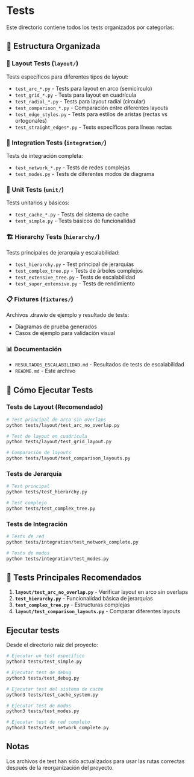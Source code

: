 # Tests

Este directorio contiene todos los tests organizados por categorías:

## 📁 Estructura Organizada

### 🎨 Layout Tests (`layout/`)
Tests específicos para diferentes tipos de layout:
- `test_arc_*.py` - Tests para layout en arco (semicírculo)
- `test_grid_*.py` - Tests para layout en cuadrícula
- `test_radial_*.py` - Tests para layout radial (circular)
- `test_comparison_*.py` - Comparación entre diferentes layouts
- `test_edge_styles.py` - Tests para estilos de aristas (rectas vs ortogonales)
- `test_straight_edges*.py` - Tests específicos para líneas rectas

### 🔗 Integration Tests (`integration/`)
Tests de integración completa:
- `test_network_*.py` - Tests de redes complejas
- `test_modes.py` - Tests de diferentes modos de diagrama

### 🧪 Unit Tests (`unit/`)
Tests unitarios y básicos:
- `test_cache_*.py` - Tests del sistema de cache
- `test_simple.py` - Tests básicos de funcionalidad

### 🏗️ Hierarchy Tests (`hierarchy/`)
Tests principales de jerarquía y escalabilidad:
- `test_hierarchy.py` - Test principal de jerarquías
- `test_complex_tree.py` - Tests de árboles complejos
- `test_extensive_tree.py` - Tests de escalabilidad
- `test_super_extensive.py` - Tests de rendimiento

### 📋 Fixtures (`fixtures/`)
Archivos .drawio de ejemplo y resultado de tests:
- Diagramas de prueba generados
- Casos de ejemplo para validación visual

### 📊 Documentación
- `RESULTADOS_ESCALABILIDAD.md` - Resultados de tests de escalabilidad
- `README.md` - Este archivo

## 🚀 Cómo Ejecutar Tests

### Tests de Layout (Recomendado)
```bash
# Test principal de arco sin overlaps
python tests/layout/test_arc_no_overlap.py

# Test de layout en cuadrícula  
python tests/layout/test_grid_layout.py

# Comparación de layouts
python tests/layout/test_comparison_layouts.py
```

### Tests de Jerarquía
```bash
# Test principal
python tests/test_hierarchy.py

# Test complejo
python tests/test_complex_tree.py
```

### Tests de Integración
```bash
# Tests de red
python tests/integration/test_network_complete.py

# Tests de modos
python tests/integration/test_modes.py
```

## 🎯 Tests Principales Recomendados

1. **`layout/test_arc_no_overlap.py`** - Verificar layout en arco sin overlaps
2. **`test_hierarchy.py`** - Funcionalidad básica de jerarquías
3. **`test_complex_tree.py`** - Estructuras complejas
4. **`layout/test_comparison_layouts.py`** - Comparar diferentes layouts

## Ejecutar tests

Desde el directorio raíz del proyecto:

```bash
# Ejecutar un test específico
python3 tests/test_simple.py

# Ejecutar test de debug
python3 tests/test_debug.py

# Ejecutar test del sistema de cache
python3 tests/test_cache_system.py

# Ejecutar test de modos
python3 tests/test_modes.py

# Ejecutar test de red completo
python3 tests/test_network_complete.py
```

## Notas

Los archivos de test han sido actualizados para usar las rutas correctas después de la reorganización del proyecto.
